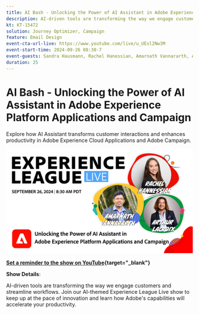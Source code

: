 ```yaml
---
title: AI Bash - Unlocking the Power of AI Assistant in Adobe Experience Platform Applications and Campaign
description: AI-driven tools are transforming the way we engage customers and streamline workflows. Join our AI-themed Experience League Live webinar to keep up at the pace of innovation and learn how Adobe's capabilities will accelerate your productivity. 
kt: KT-15472
solution: Journey Optimizer, Campaign
feature: Email Design
event-cta-url-live: https://www.youtube.com/live/u_UEsl2Nw3M
event-start-time: 2024-09-26 08:30-7
event-guests: Sandra Hausmann, Rachel Hanessian, Amarnath Vannararth, Arthur Lacroix
duration: 25
---
```

# AI Bash - Unlocking the Power of AI Assistant in Adobe Experience Platform Applications and Campaign

Explore how AI Assistant transforms customer interactions and enhances productivity in Adobe Experience Cloud Applications and Adobe Campaign. 

[![ExL LIVE September 26 2024](/help/experience-league-live/episodes/assets/WebBanner-09-26-2024.png)](https://www.youtube.com/watch?v=J48CNmcV7wc)

**[Set a reminder to the show on YouTube](https://www.youtube.com/watch?v=J48CNmcV7wc){target="_blank"}**

**Show Details**:

AI-driven tools are transforming the way we engage customers and streamline workflows. Join our AI-themed Experience League Live show to keep up at the pace of innovation and learn how Adobe's capabilities will accelerate your productivity. 


